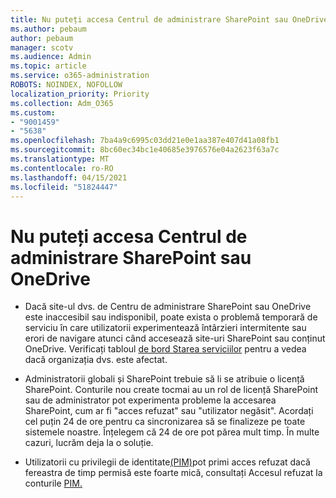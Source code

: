 ```yaml
---
title: Nu puteți accesa Centrul de administrare SharePoint sau OneDrive
ms.author: pebaum
author: pebaum
manager: scotv
ms.audience: Admin
ms.topic: article
ms.service: o365-administration
ROBOTS: NOINDEX, NOFOLLOW
localization_priority: Priority
ms.collection: Adm_O365
ms.custom:
- "9001459"
- "5638"
ms.openlocfilehash: 7ba4a9c6995c03dd21e0e1aa387e407d41a08fb1
ms.sourcegitcommit: 8bc60ec34bc1e40685e3976576e04a2623f63a7c
ms.translationtype: MT
ms.contentlocale: ro-RO
ms.lasthandoff: 04/15/2021
ms.locfileid: "51824447"
---
```

# <a name="unable-to-access-sharepoint-or-onedrive-admin-center"></a>Nu puteți accesa Centrul de administrare SharePoint sau OneDrive

- Dacă site-ul dvs. de Centru de administrare SharePoint sau OneDrive este inaccesibil sau indisponibil, poate exista o problemă temporară de serviciu în care utilizatorii experimentează întârzieri intermitente sau erori de navigare atunci când accesează site-uri SharePoint sau conținut OneDrive. Verificați tabloul [de bord Starea serviciilor](https://admin.microsoft.com/AdminPortal/Home#/servicehealth) pentru a vedea dacă organizația dvs. este afectat.

- Administratorii globali și SharePoint trebuie să li se atribuie o licență SharePoint. Conturile nou create tocmai au un rol de licență SharePoint sau de administrator pot experimenta probleme la accesarea SharePoint, cum ar fi "acces refuzat" sau "utilizator negăsit". Acordați cel puțin 24 de ore pentru ca sincronizarea să se finalizeze pe toate sistemele noastre. Înțelegem că 24 de ore pot părea mult timp. În multe cazuri, lucrăm deja la o soluție.

- Utilizatorii cu privilegii de identitate[(PIM)](https://docs.microsoft.com/azure/active-directory/privileged-identity-management/pim-how-to-add-role-to-user?tabs=new)pot primi acces refuzat dacă fereastra de timp permisă este foarte mică, consultați Accesul refuzat la conturile [PIM.](https://docs.microsoft.com/sharepoint/troubleshoot/administration/access-denied-to-pim-user-accounts)